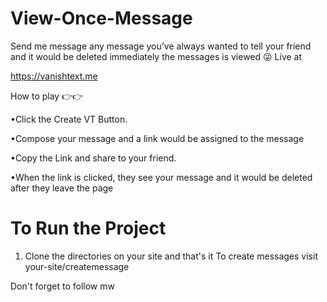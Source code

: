 # View-Once-Message

Send me message any message you’ve always wanted to tell your friend and it would be deleted immediately the messages is viewed 😜 
Live at

https://vanishtext.me 

How to play 👉👉

•Click the Create VT Button.

•Compose your message and a link would be assigned to the message 

•Copy the Link and share to your friend. 

•When  the link is clicked, they see your message and it would be deleted after they leave the page 


# To Run the Project
1. Clone the directories on your site and that's it 
To create messages visit your-site/createmessage

Don't forget to follow mw
